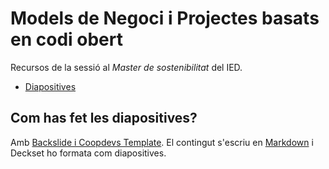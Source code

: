 # Models de Negoci i Projectes basats en codi obert
Recursos de la sessió al *Master de sostenibilitat* del IED.

  * [Diapositives](presentation.md)

## Com has fet les diapositives?

Amb [Backslide i Coopdevs Template](https://github.com/coopdevs/slides_template). El contingut s'escriu en
[Markdown](https://ca.wikipedia.org/wiki/Markdown) i Deckset ho formata com
diapositives.
